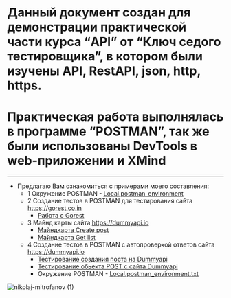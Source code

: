 # Данный документ создан для демонстрации практической части курса **“API”** от **“Ключ седого тестировщика”**, в котором были изучены API, RestAPI, json, http, https.
# Практическая работа выполнялась в программе **“POSTMAN”**, так же были использованы DevTools в web-приложении и XMind
___
 - Предлагаю Вам ознакомиться с примерами моего составления:
     - 1 Окружение POSTMAN - [Local.postman_environment](https://github.com/likrid/Portfolio-API/files/8969087/Local.postman_environment.txt)
     - 2 Создание тестов в POSTMAN для тестирования сайта https://gorest.co.in 
         - [Работа с Gorest](https://github.com/likrid/Portfolio-API/files/8969082/Gorest.postman_collection.txt) 
     - 3 Майнд карты сайта https://dummyapi.io 
         - [Майндкарта Create post](https://user-images.githubusercontent.com/107875446/175348507-c7718016-8622-4ca7-91d0-ee7b5c656831.png) 
         - [Майндкарта Get list](https://user-images.githubusercontent.com/107875446/175348509-230c2072-81ee-41b8-b9aa-7d775db1c103.png)
     - 4 Создание тестов в POSTMAN с автопроверкой ответов сайта https://dummyapi.io
         - [Тестирование создания поста на Dummyapi](https://github.com/likrid/Portfolio-API/files/8969149/Dummyapi.postman_collection.txt)
         - [Тестирование обьекта POST с сайта Dummyapi](https://github.com/likrid/Portfolio-API/files/8969152/POST.Dummyapi.postman_collection.txt)
         - Окружение POSTMAN - [Local.postman_environment.txt](https://github.com/likrid/Portfolio-API/files/8969156/Local.postman_environment.txt)




![nikolaj-mitrofanov (1)](https://user-images.githubusercontent.com/107875446/175544702-b9b32b38-3391-4a23-a685-ba282689fb92.png)

